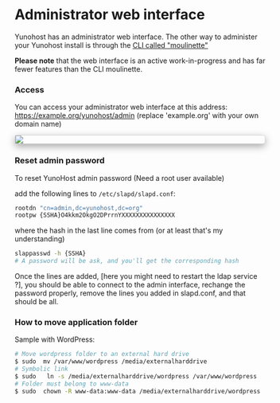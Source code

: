 # Administrator web interface

Yunohost has an administrator web interface. The other way to administer your Yunohost install is through the [CLI called "moulinette"](/moulinette)

**Please note** that the web interface is an active work-in-progress and has far fewer features than the CLI moulinette.

### Access

You can access your administrator web interface at this address: https://example.org/yunohost/admin (replace 'example.org' with your own domain name)

<div class="text-center" style="max-width:100%;border-radius: 5px;border: 1px solid rgba(0,0,0,0.15);box-shadow: 0 5px 15px rgba(0,0,0,0.35);">
<img src="https://yunohost.org/images/manage_en.png" style="max-width:100%;">
</div>

### Reset admin password

To reset YunoHost admin password (Need a root user available)

add the following lines to `/etc/slapd/slapd.conf`:
```bash
rootdn "cn=admin,dc=yunohost,dc=org"
rootpw {SSHA}O4kkm2OkgO2DPrrnYXXXXXXXXXXXXXXX
```

where the hash in the last line comes from (or at least that's my understanding)
```bash
slappasswd -h {SSHA}
# A password will be ask, and you'll get the corresponding hash
```

Once the lines are added, [here you might need to restart the ldap service ?], you should be able to connect to the admin interface, rechange the password properly, remove the lines you added in slapd.conf, and that should be all.

### How to move application folder

Sample with WordPress:
```bash
# Move wordpress folder to an external hard drive
$ sudo  mv /var/www/wordpress /media/externalharddrive 
# Symbolic link
$ sudo   ln -s /media/externalharddrive/wordpress /var/www/wordpress
# Folder must belong to www-data
$ sudo  chown -R www-data:www-data /media/externalharddrive/wordpress
```